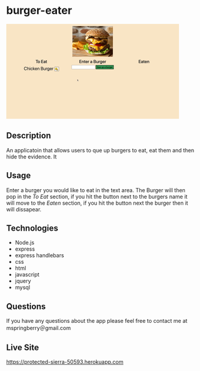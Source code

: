 # burger-eater

![example gif](./example.gif)

## Description
An applicatoin that allows users to que up burgers to eat, eat them and then hide the evidence. It

## Usage
Enter a burger you would like to eat in the text area. The Burger will then pop in the *To Eat* section, if you hit the button next to the burgers name it will move to the *Eaten* section, if you hit the button next the burger then it will dissapear. 

## Technologies 
- Node.js
- express
- express handlebars
- css 
- html
- javascript
- jquery
- mysql

## Questions
If you have any questions about the app please feel free to contact me at mspringberry＠gmail.com

## Live Site
https://protected-sierra-50593.herokuapp.com
